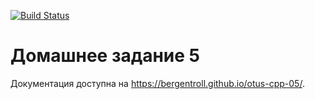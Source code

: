 [![Build Status](
  https://travis-ci.com/bergentroll/otus-cpp-05.svg?branch=master
)](https://travis-ci.com/bergentroll/otus-cpp-05)

# Домашнее задание 5

Документация доступна на <https://bergentroll.github.io/otus-cpp-05/>.
